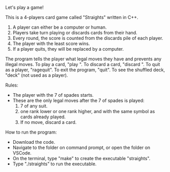 Let's play a game!

This is a 4-players card game called "Straights" written in C++.
1. A player can either be a computer or human.
2. Players take turn playing or discards cards from their hand.
3. Every round, the score is counted from the discards pile of each player.
4. The player with the least score wins.
5. If a player quits, they will be replaced by a computer.

The program tells the player what legal moves they have and prevents any illegal moves.
To play a card, "play <card>".
To discard a card, "discard <card>".
To quit as a player, "ragequit".
To exit the program, "quit".
To see the shuffled deck, "deck" (not used as a player).

Rules:
- The player with the 7 of spades starts.
- These are the only legal moves after the 7 of spades is played:
  1. 7 of any suit.
  2. one rank lower or one rank higher, and with the same symbol as cards already played.
  3. If no move, discard a card.
  
How to run the program:
- Download the code.
- Navigate to the folder on command prompt, or open the folder on VSCode.
- On the terminal, type "make" to create the executable "straights".
- Type "./straights" to run the executable.
